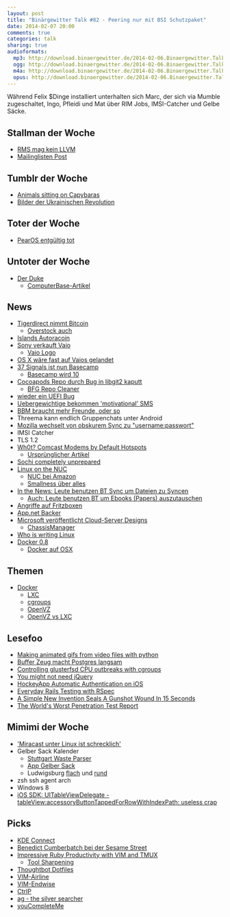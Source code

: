 ```yaml
---
layout: post
title: "Binärgewitter Talk #82 - Peering nur mit BSI Schutzpaket"
date: 2014-02-07 20:00
comments: true
categories: talk
sharing: true
audioformats:
  mp3: http://download.binaergewitter.de/2014-02-06.Binaergewitter.Talk.82.mp3
  ogg: http://download.binaergewitter.de/2014-02-06.Binaergewitter.Talk.82.ogg
  m4a: http://download.binaergewitter.de/2014-02-06.Binaergewitter.Talk.82.m4a
  opus: http://download.binaergewitter.de/2014-02-06.Binaergewitter.Talk.82.mp3
---
```

Während Felix $Dinge installiert unterhalten sich Marc, der sich via Mumble zugeschaltet, Ingo, Pfleidi und Mat über RIM Jobs, IMSI-Catcher und Gelbe Säcke.

## Stallman der Woche 

- [RMS mag kein LLVM]( http://lwn.net/Articles/582242/ )
- [Mailinglisten Post]( http://gcc.gnu.org/ml/gcc/2014-01/msg00247.html )

## Tumblr der Woche

- [Animals sitting on Capybaras]( http://animalssittingoncapybaras.tumblr.com/ )
- [Bilder der Ukrainischen Revolution]( http://misamakesphotos.tumblr.com/ )

## Toter der Woche

- [PearOS entgültig tot](http://www.heise.de/newsticker/meldung/Endgueltiges-Aus-fuer-Pear-OS-2106897.html )

## Untoter der Woche

- [Der Duke]( http://www.alloutofgum.com/ )
    * [ComputerBase-Artikel]( http://www.computerbase.de/news/2014-02/the-king-is-back-duke-nukem-wird-fortgesetzt/ )


## News

- [Tigerdirect nimmt Bitcoin]( http://www.tigerdirect.com/bitcoin/ )
    * [Overstock auch]( http://www.overstock.com/bitcoin )
- [Islands Autoracoin]( http://www.heise.de/newsticker/meldung/Kryptogeld-Auroracoins-fuer-jeden-Islaender-2106335.html )
- [Sony verkauft Vaio]( http://www.zdnet.de/88183409/sony-verkauft-pc-geschaeft-und-kuendigt-milliardenverlust/ )
    * [Vaio Logo]( http://en.wikipedia.org/wiki/Vaio )
- [OS X wäre fast auf Vaios gelandet](http://www.mobilegeeks.de/steve-jobs-wollte-mac-os-x-auch-auf-sony-vaio-pcs-laufen-sehen/ )
- [37 Signals ist nun Basecamp]( https://37signals.com/ )
    * [Basecamp wird 10]( https://basecamp.com/ten )
- [Cocoapods Repo durch Bug in libgit2 kaputt]( http://blog.cocoapods.org/Repairing-Our-Broken-Specs-Repository/ )
    * [BFG Repo Cleaner]( http://rtyley.github.io/bfg-repo-cleaner/ )
- [wieder ein UEFI Bug]( http://www.heise.de/newsticker/meldung/Fehlerhafte-UEFI-Firmware-Linux-killt-Thinkpads-2106149.html )
- [Uebergewichtige bekommen 'motivational' SMS]( http://www.computerworlduk.com/news/public-sector/3500310/council-send-obese-people-motivational-texts/ )
- [BBM braucht mehr Freunde, oder so]( http://techcrunch.com/2014/02/05/blackberry-wants-bbm-users-to-have-more-friends/ )
- Threema kann endlich Gruppenchats unter Android
- [Mozilla wechselt von obskurem Sync zu "username:passwort"]( http://news.cnet.com/8301-1023_3-57618219-93/mozilla-adopts-plain-vanilla-password-sign-in-for-firefox-sync/ )
- IMSI Catcher
- TLS 1.2
- [Wh0t? Comcast Modems by Default Hotspots]( http://arstechnica.com/information-technology/2014/02/comcast-customer-surprised-to-learn-new-router-is-also-public-hotspot/ )
    * [Ursprünglicher Artikel]( http://arstechnica.com/information-technology/2013/06/comcast-turns-your-xfinity-modem-into-public-wi-fi-hotspot/ )
- [Sochi completely unprepared]( http://distractify.com/culture/sochi/ )
- [Linux on the NUC]( http://arstechnica.com/gadgets/2014/02/linux-on-the-nuc-using-ubuntu-mint-fedora-and-the-steamos-beta/ )
    * [NUC bei Amazon]( http://www.amazon.de/INTEL-DC53427HYE-uCFF-Barebone-incl-i5-3427U/dp/B00DQQL52W?tag=krebsco-21 )
    * [Smallness über alles]( http://arstechnica.com/gadgets/2014/01/smallness-uber-alles-intels-tiny-haswell-based-nuc-desktop-reviewed/ )
- [In the News: Leute benutzen BT Sync um Dateien zu Syncen]( http://torrentfreak.com/bittorrent-sync-used-to-create-decentralized-web-browser-140204/ )
  - [Auch: Leute benutzen BT um Ebooks (Papers) auszutauschen]( http://torrentfreak.com/academics-launch-torrent-site-to-share-papers-and-datasets-140131 )
- [Angriffe auf Fritzboxen]( http://www.heise.de/newsticker/meldung/Angriffe-auf-Fritzboxen-AVM-empfiehlt-Abschaltung-der-Fernkonfiguration-2106542.html )
- [App.net Backer]( https://backer.app.net/ )
- [Microsoft veröffentlicht Cloud-Server Designs]( http://blogs.technet.com/b/microsoft_blog/archive/2014/01/27/microsoft-contributes-cloud-server-designs-to-the-open-compute-project.aspx )
    * [ChassisManager]( https://github.com/MSOpenTech/ChassisManager/ )
- [Who is writing Linux]( http://spectrum.ieee.org/computing/software/whos-writing-linux )
- [Docker 0.8]( http://blog.docker.io/2014/02/docker-0-8-quality-new-builder-features-btrfs-storage-osx-support/ )
    * [Docker auf OSX]( http://zaiste.net/2014/02/lightweight_docker_experience_on_osx/ ) 

## Themen

- [Docker]( http://www.docker.io/learn_more/ )
    * [LXC]( http://linuxcontainers.org/ )
    * [cgroups]( http://en.wikipedia.org/wiki/Cgroups )
    * [OpenVZ]( http://openvz.org/Main_Page )
    * [OpenVZ vs LXC]( http://www.janoszen.com/2013/01/22/lxc-vs-openvz/ )

## Lesefoo

- [Making animated gifs from video files with python]( http://zulko.github.io/blog/2014/01/23/making-animated-gifs-from-video-files-with-python/ )
- [Buffer Zeug macht Postgres langsam](http://postgresql.markmail.org/thread/duvybfjmy73winsc#query:+page:1+mid:pcxyqtumy7mj5fuv+state:results )
- [Controlling glusterfsd CPU outbreaks with cgroups]( http://www.andrewklau.com/controlling-glusterfsd-cpu-outbreaks-with-cgroups/ )
- [You might not need jQuery]( http://youmightnotneedjquery.com/ )
- [HockeyApp Automatic Authentication on iOS]( http://hockeyapp.net/blog/2014/01/31/automatic-authentication-ios.html )
- [Everyday Rails Testing with RSpec]( https://leanpub.com/everydayrailsrspec )
- [A Simple New Invention Seals A Gunshot Wound In 15 Seconds]( http://www.popsci.com/article/technology/how-simple-new-invention-seals-gunshot-wound-15-seconds )
- [The World's Worst Penetration Test Report]( http://it.toolbox.com/blogs/securitymonkey/the-worlds-worst-penetration-test-report-by-scumbagpentester-58747 )

## Mimimi der Woche

- ['Miracast unter Linux ist schrecklich']( http://www.golem.de/news/wifi-display-miracast-unter-linux-ist-schrecklich-1402-104315.html )
- Gelber Sack Kalender
    * [Stuttgart Waste Parser]( https://github.com/pfleidi/stuttgart-waste-parser )
    * [App Gelber Sack]( https://itunes.apple.com/de/app/gelber-sack/id583340377?l=en&mt=8 )
    * Ludwigsburg [flach](http://www.avl-ludwigsburg.de/main.php?set_id_menue=75 ) und [rund](http://www.avl-ludwigsburg.de/main.php?set_id_menue=76 )
- zsh ssh agent arch
- Windows 8
- [iOS SDK: UITableViewDelegate - 
tableView:accessoryButtonTappedForRowWithIndexPath: useless crap]( https://developer.apple.com/library/ios/documentation/UIKit/Reference/UITableViewDelegate_Protocol/Reference/Reference.html#//apple_ref/doc/uid/TP40006942 )

## Picks

- [KDE Connect](https://aur.archlinux.org/packages/kdeconnect/?setlang=de&comments=all )
- [Benedict Cumberbatch bei der Sesame Street]( http://www.youtube.com/watch?v=-7jS7X-2ggA&noredirect=1 )
- [Impressive Ruby Productivity with VIM and TMUX]( http://confreaks.com/videos/2291-larubyconf2013-impressive-ruby-productivity-with-vim-and-tmux )
    * [Tool Sharpening]( http://rubyrogues.com/129-rr-sharpening-tools-with-ben-orenstein/ )
- [Thoughtbot Dotfiles]( https://github.com/thoughtbot/dotfiles )
- [VIM-Airline]( https://github.com/bling/vim-airline )
- [VIM-Endwise]( https://github.com/tpope/vim-endwise )
- [CtrlP]( https://github.com/kien/ctrlp.vim )
- [ag - the silver searcher]( https://github.com/ggreer/the_silver_searcher )
- [youCompleteMe]( https://github.com/Valloric/YouCompleteMe )

